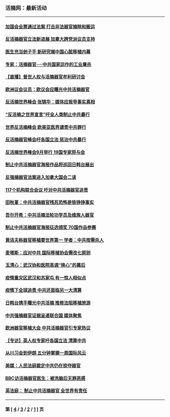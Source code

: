 ### 活摘网：最新活动
---
#### [加国会全票通过法案 打击非法器官摘除和贩运](../../pages/nf5883/n13884924.md?04050430) 
#### [反活摘器官立法新进展 加拿大跨党派议员支持](../../pages/nf5883/n13876061.md?04050430) 
#### [医生充当刽子手 新研究揭中国心脏移植内幕](../../pages/nf5883/n13772291.md?04050430) 
#### [专家：活摘器官──中共国家运作的工业屠杀](../../pages/nf5883/n13761178.md?04050430) 
#### [【直播】普世人权与活摘器官牟利研讨会](../../pages/nf5883/n13425146.md?04050430) 
#### [欧洲议会议员：欧议会应曝光中共活摘器官](../../pages/nf5883/n13336571.md?04050430) 
#### [反活摘世界峰会 张锦华：媒体应报导事实真相](../../pages/nf5883/n13278502.md?04050430) 
#### [“反活摘之世界宣言”吁全人类制止中共暴行](../../pages/nf5883/n13259730.md?04050430) 
#### [世界反活摘峰会 欧美亚医界谴责中共罪行](../../pages/nf5883/n13253550.md?04050430) 
#### [反活摘器官峰会吁各国立法 惩治中共暴行](../../pages/nf5883/n13245052.md?04050430) 
#### [反活摘世界峰会9月举行 19国专家将与会](../../pages/nf5883/n13201492.md?04050430) 
#### [制止中共活摘器官海报作品将巡回日韩台展出](../../pages/nf5883/n13177791.md?04050430) 
#### [反强摘器官法案进入加拿大国会二读](../../pages/nf5883/n13033450.md?04050430) 
#### [117个机构联合会议 吁对中共活摘器官追责](../../pages/nf5883/n12775087.md?04050430) 
#### [田秋堇：中共活摘器官残忍恐怖是铁铮铮事实](../../pages/nf5883/n12702148.md?04050430) 
#### [吾尔开希：中共活摘法轮功学员及维族人器官](../../pages/nf5883/n12693197.md?04050430) 
#### [制止中共活摘器官海报征选颁奖 70国作品参赛](../../pages/nf5883/n12692050.md?04050430) 
#### [黄洁夫称器官移植要世界第一 学者：中共按需杀人](../../pages/nf5883/n12572329.md?04050430) 
#### [麦塔斯：应对中共 国际移植协会需改七原则](../../pages/nf5883/n12514711.md?04050430) 
#### [玉清心：武汉协和医院高调“换心”的幕后](../../pages/nf5883/n12298730.md?04050430) 
#### [疫情重灾区武汉和苏家屯 有一惊人相似点](../../pages/nf5883/n12150824.md?04050430) 
#### [疫情下全球追责 中共还面临另一大清算](../../pages/nf5883/n12070397.md?04050430) 
#### [日韩台携手曝光中共活摘 推修法阻移植旅游](../../pages/nf5883/n11712046.md?04050430) 
#### [中共强摘器官证据呈递联合国 媒体聚焦](../../pages/nf5883/n11546426.md?04050430) 
#### [欧洲器官移植大会 中共活摘器官引专家热议](../../pages/nf5883/n11539095.md?04050430) 
#### [【专访】英人权专家吁各国立法 清算中共](../../pages/nf5883/n11367315.md?04050430) 
#### [从川习会到伊朗 五分钟掌握一周国际风云](../../pages/nf5883/n11338520.md?04050430) 
#### [美媒：人民法庭裁定中共仍在掠夺器官](../../pages/nf5883/n11334897.md?04050430) 
#### [BBC访活摘器官医生：被洗脑后无罪恶感](../../pages/nf5883/n11335935.md?04050430) 
#### [英法庭： 制止中共活摘器官 全世界有责任](../../pages/nf5883/n11330691.md?04050430) 

---
#### 第 [ [4](./4.md?04050430) / [3](./3.md?04050430) / [2](./2.md?04050430) / [1](./1.md?04050430) ] 页
